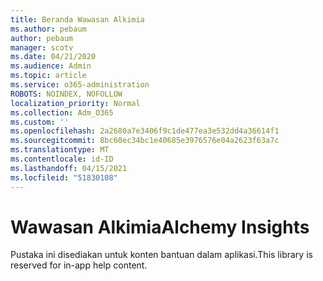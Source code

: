 ```yaml
---
title: Beranda Wawasan Alkimia
ms.author: pebaum
author: pebaum
manager: scotv
ms.date: 04/21/2020
ms.audience: Admin
ms.topic: article
ms.service: o365-administration
ROBOTS: NOINDEX, NOFOLLOW
localization_priority: Normal
ms.collection: Adm_O365
ms.custom: ''
ms.openlocfilehash: 2a2680a7e3406f9c1de477ea3e532dd4a36614f1
ms.sourcegitcommit: 8bc60ec34bc1e40685e3976576e04a2623f63a7c
ms.translationtype: MT
ms.contentlocale: id-ID
ms.lasthandoff: 04/15/2021
ms.locfileid: "51830108"
---
```

# <a name="alchemy-insights"></a><span data-ttu-id="11ce3-102">Wawasan Alkimia</span><span class="sxs-lookup"><span data-stu-id="11ce3-102">Alchemy Insights</span></span>

<span data-ttu-id="11ce3-103">Pustaka ini disediakan untuk konten bantuan dalam aplikasi.</span><span class="sxs-lookup"><span data-stu-id="11ce3-103">This library is reserved for in-app help content.</span></span>